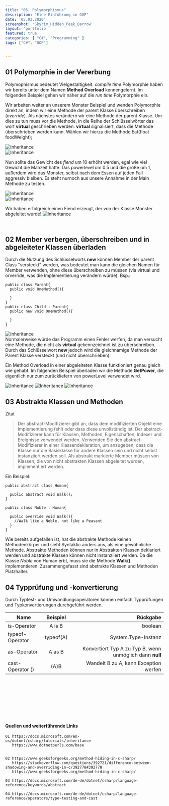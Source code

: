 ```yaml
---
title: "05. Polymorphismus"
description: "Eine Einführung in OOP"
date: '05.03.2020'
screenshot: 'Skyrim_Hidden_Peak_Barrow'
layout: 'portfolio'
featured: true
categories: [ "C#", "Programming" ]
tags: ["C#", "OOP"]


---
```


## 01 Polymorphie in der Vererbung
Polymophismus bedeutet Vielgestaltigkeit. *compile time* Polymorphie haben wir bereits unter dem Namen **Method Overload** kennengelernt. Im folgenden Beispiel gehen wir näher auf die *run time* Polymorphie ein.

Wir arbeiten weiter an unserem Monster Beispiel und wenden Polymorphie direkt an, indem wir eine Methode der parent Klasse überschreiben (*override*). Als nächstes verändern wir eine Methode der parent Klasse. Um dies zu tun muss vor die Methode, in die Reihe der Schlüsselwörter das wort **virtual** geschrieben werden. **virtual** signalisiert, dass die Methode überschrieben werden kann.
Wählen wir hierzu die Methode Eat(float foodWeight);

![Inheritance](../inheritance5.PNG "Override der Methode")  
![Inheritance](../inheritance6.PNG "Override der Methode")  

Nun sollte das Gewicht des *fiend* um 10 erhöht werden, egal wie viel Gewicht die Mahzeit hatte. Das powerlevel um 0.5 und die größe um 1, außerdem wird das Monster, selbst nach dem Essen auf jeden Fall aggressiv bleiben. Es steht nurnoch aus unsere Annahme in der Main Methode zu testen.  

![Inheritance](../inheritance7.PNG "Main Methode Inheritance Fiend")  
![Inheritance](../inheritance7.PNG "Output Interhitance Fiend")

Wir haben erfolgreich einen Fiend erzeugt, der von der Klasse Monster abgeleitet wurde!
![Inheritance](../Fiend.gif "https://steamuserimages-a.akamaihd.net/ugc/966472497214590604/560CF428A87BABBC3939F3D3A48D507C9828DD78/")  

&ensp;  
## 02 Member verbergen, überschreiben und in abgeleiteter Klassen überladen
Durch die Nutzung des Schlüsselworts **new** können Member der parent Class "versteckt" werden, was bedeutet man kann die gleichen Namen für Member verwenden, ohne diese überschreiben zu müssen (via virtual und orverride, was die Implementierung verändern würde).
Bsp.:


    public class Parent{
      public void OneMethod(){

      }
    }
    public class Child : Parent{
      public new void OneMethod(){
        
      }
    }

![Inheritance](../codingMadness.gif "https://i.gifer.com/UF47.gif")  
Normalerweise würde das Programm einen Fehler werfen, da man versucht eine Methode, die nicht als **virtual** gekennzeichnet ist zu überschreiben. Durch das Schlüsselwort **new** jedoch wird die gleichnamige Methode der Parent Klasse versteckt (und nicht überschrieben).  

Ein Method Overload in einer abgeleiteten Klasse funktioniert genau gleich wie gehabt. Im folgenden Beispiel überladen wir die Methode **GetPower**, die eigentlich nur zum zurückliefern von powerLevel verwendet wird.

![Inheritance](../overloadInheritance.PNG "Overload & Inheritance")
![Inheritance](../overloadInheritance2.PNG "Overload & Inheritance")
![Inheritance](../overloadInheritance3.PNG "Overload & Inheritance")


## 03 Abstrakte Klassen und Methoden
Zitat
>Der abstract-Modifizierer gibt an, dass dem modifizierten Objekt eine Implementierung fehlt oder dass diese unvollständig ist. Der abstract-Modifizierer kann für Klassen, Methoden, Eigenschaften, Indexer und Ereignisse verwendet werden. Verwenden Sie den abstract-Modifizierer in einer Klassendeklaration, um anzugeben, dass die Klasse nur die Basisklasse für andere Klassen sein und nicht selbst instanziiert werden soll. Als abstrakt markierte Member müssen von Klassen, die von nicht abstrakten Klassen abgeleitet wurden, implementiert werden.
  
Ein Beispiel:  

    public abstract class Human{

      public abstract void Walk();
    }

    public class Noble : Human{

      public override void Walk(){
        //Walk like a Noble, not like a Peasant
      }
    }

Wie bereits aufgefallen ist, hat die abstrakte Methode keinen Methodenkörper und sieht Syntaktic anders aus, als eine gewöhnliche Methode. Abstrakte Methoden können nur in Abstrakten Klassen deklariert werden und abstrakte Klassen können nicht instanziiert werden. Da die Klasse *Noble* von Human erbt, muss sie die Methode **Walk()** implementieren.
Zusammengefasst sind abstrakte Klassen und Methoden Platzhalter.

## 04 Typprüfung und -konvertierung
Durch Typtest- und Umwandlungsoperatoren können einfach Typprüfungen und Typkonvertierungen durchgeführt werden.

|Name |Beispiel|Rückgabe|
| ------------- |:-------------:| -----:|
| is-Operator      | A is B| boolean |
| typeof-Operator      |   typeof(A)    |   System.Type-Instanz |
| as-Operator |  A as B     |    Konvertiert Typ A zu Typ B, wenn unmöglich dann **null** |
| cast-Operator () | (A)B      |    Wandelt B zu A, kann Exception werfen |

&ensp;  
&ensp;  
&ensp;  
&ensp;  
&ensp;  
&ensp;  
&ensp;  
#### **Quellen und weiterführende Links**
```
01 https://docs.microsoft.com/en-us/dotnet/csharp/tutorials/inheritance
   https://www.dotnetperls.com/base
   

02 https://www.geeksforgeeks.org/method-hiding-in-c-sharp/
   https://stackoverflow.com/questions/392721/difference-between-shadowing-and-overriding-in-c/392778#392778
   https://www.geeksforgeeks.org/method-hiding-in-c-sharp/

03 https://docs.microsoft.com/de-de/dotnet/csharp/language-reference/keywords/abstract

04 https://docs.microsoft.com/de-de/dotnet/csharp/language-reference/operators/type-testing-and-cast